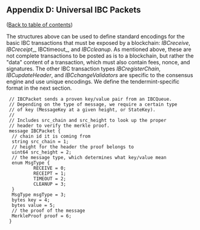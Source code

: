 ## Appendix D: Universal IBC Packets

([Back to table of contents](specification.md#contents))

The structures above can be used to define standard encodings for the basic IBC transactions that must be exposed by a blockchain: _IBCreceive_, _IBCreceipt_,_ IBCtimeout_, and _IBCcleanup_. As mentioned above, these are not complete transactions to be posted as is to a blockchain, but rather the "data" content of a transaction, which must also contain fees, nonce, and signatures. The other IBC transaction types _IBCregisterChain_, _IBCupdateHeader_, and _IBCchangeValidators_ are specific to the consensus engine and use unique encodings. We define the tendermint-specific format in the next section.

```
 // IBCPacket sends a proven key/value pair from an IBCQueue.
 // Depending on the type of message, we require a certain type
 // of key (MessageKey at a given height, or StateKey).
 //
 // Includes src_chain and src_height to look up the proper
 // header to verify the merkle proof.
 message IBCPacket {
  // chain id it is coming from
  string src_chain = 1;
  // height for the header the proof belongs to
  uint64 src_height = 2;
  // the message type, which determines what key/value mean
  enum MsgType {
          RECEIVE = 0;
          RECEIPT = 1;
          TIMEOUT = 2;
          CLEANUP = 3;
  }
  MsgType msgType = 3;
  bytes key = 4;
  bytes value = 5;
  // the proof of the message
  MerkleProof proof = 6;
 }
```

